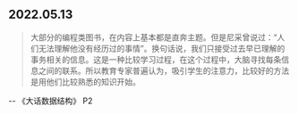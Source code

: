## 2022.05.13

>大部分的编程类图书，在内容上基本都是直奔主题。但是尼采曾说过：“人们无法理解他没有经历过的事情”。换句话说，我们只接受过去早已理解的事务相关的信息。这是一种比较学习过程，在这个过程中，大脑寻找每条信息之间的联系。所以教育专家普遍认为，吸引学生的注意力，比较好的方法是用他们比较熟悉的知识开始。

-- 《大话数据结构》 P2